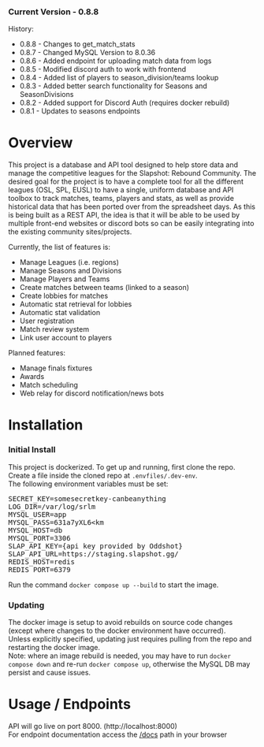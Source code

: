 ### Current Version - 0.8.8
History:
 - 0.8.8 - Changes to get_match_stats
 - 0.8.7 - Changed MySQL Version to 8.0.36
 - 0.8.6 - Added endpoint for uploading match data from logs
 - 0.8.5 - Modified discord auth to work with frontend
 - 0.8.4 - Added list of players to season_division/teams lookup
 - 0.8.3 - Added better search functionality for Seasons and SeasonDivisions
 - 0.8.2 - Added support for Discord Auth (requires docker rebuild)
 - 0.8.1 - Updates to seasons endpoints

# Overview

This project is a database and API tool designed to help store data and manage the competitive leagues for the
Slapshot: Rebound Community.
The desired goal for the project is to have a complete tool for all the different leagues (OSL, SPL, EUSL) to have a
single, uniform database and API toolbox to track matches, teams, players and stats, as well as provide historical data
that has been ported over from the spreadsheet days.
As this is being built as a REST API, the idea is that it will be able to be used by multiple front-end websites or discord bots
so can be easily integrating into the existing community sites/projects.

Currently, the list of features is:
- Manage Leagues (i.e. regions)
- Manage Seasons and Divisions
- Manage Players and Teams
- Create matches between teams (linked to a season)
- Create lobbies for matches
- Automatic stat retrieval for lobbies
- Automatic stat validation
- User registration
- Match review system
- Link user account to players

Planned features:
- Manage finals fixtures
- Awards
- Match scheduling
- Web relay for discord notification/news bots

# Installation

### Initial Install

This project is dockerized. To get up and running, first clone the repo.  
Create a file inside the cloned repo at `.envfiles/.dev-env`.  
The following environment variables must be set:
<pre>
SECRET_KEY=somesecretkey-canbeanything
LOG_DIR=/var/log/srlm
MYSQL_USER=app
MYSQL_PASS=631a7yXL6&lt;km
MYSQL_HOST=db
MYSQL_PORT=3306
SLAP_API_KEY={api key provided by Oddshot}
SLAP_API_URL=https://staging.slapshot.gg/
REDIS_HOST=redis
REDIS_PORT=6379
</pre>

Run the command `docker compose up --build` to start the image. 

### Updating

The docker image is setup to avoid rebuilds on source code changes (except where changes to the docker environment have occurred).  
Unless explicitly specified, updating just requires pulling from the repo and restarting the docker image.  
Note: where an image rebuild is needed, you may have to run `docker compose down` and re-run `docker compose up`, otherwise the MySQL DB may persist and cause issues.

# Usage / Endpoints
API will go live on port 8000. (http://localhost:8000)  
For endpoint documentation access the [/docs](http://localhost:8000/docs) path in your browser 
